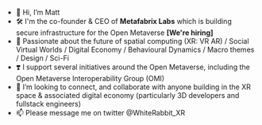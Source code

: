 - 👋 Hi, I’m Matt
- 🛠️ I'm the co-founder & CEO of **Metafabrix Labs** which is building secure infrastructure for the Open Metaverse **[We're hiring]**
- 💜 Passionate about the future of spatial computing (XR: VR AR) / Social Virtual Worlds / Digital Economy / Behavioural Dynamics / Macro themes / Design / Sci-Fi 
- ❣️ I support several initiatives around the Open Metaverse, including the Open Metaverse Interoperability Group (OMI)
- 💞️ I’m looking to connect, and collaborate with anyone building in the XR space & associated digital economy (particularly 3D developers and fullstack engineers)
- 📫 Please message me on twitter @WhiteRabbit_XR 

<!---
WhiteRabbit-XR/WhiteRabbit-XR is a ✨ special ✨ repository because its `README.md` (this file) appears on your GitHub profile.
You can click the Preview link to take a look at your changes.
--->
